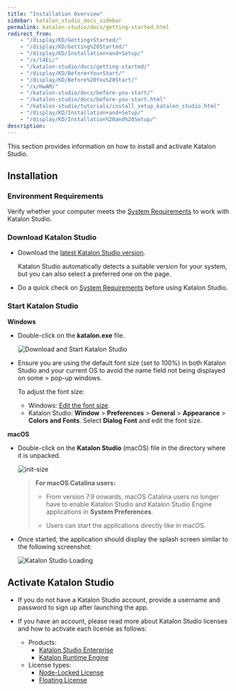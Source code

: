 ```yaml
---
title: "Installation Overview"
sidebar: katalon_studio_docs_sidebar
permalink: katalon-studio/docs/getting-started.html
redirect_from:
    - "/display/KD/Getting+Started/"
    - "/display/KD/Getting%20Started/"
    - "/display/KD/Installation+and+Setup/"
    - "/x/l4Ei/"
    - "/katalon-studio/docs/getting-started/"
    - "/display/KD/Before+You+Start/"
    - "/display/KD/Before%20You%20Start/"
    - "/x/HwAM/"
    - "/katalon-studio/docs/before-you-start/"
    - "/katalon-studio/docs/before-you-start.html"
    - "/katalon-studio/tutorials/install_setup_katalon_studio.html"
    - "/display/KD/Installation+and+Setup/"
    - "/display/KD/Installation%20and%20Setup/"
description:
---
```


This section provides information on how to install and activate Katalon Studio.

## Installation

### Environment Requirements

Verify whether your computer meets the [System Requirements](http://docs.katalon.com/display/KD/System+Requirements) to work with Katalon Studio.

### Download Katalon Studio

* Download the [latest Katalon Studio version](https://www.katalon.com/download/). 

   Katalon Studio automatically detects a suitable version for your system, but you can also select a preferred one on the page. 

* Do a quick check on [System Requirements](/display/KD/System+Requirements) before using Katalon Studio.

### Start Katalon Studio

**Windows**

- Double-click on the **katalon.exe** file.

   ![Download and Start Katalon Studio](https://github.com/katalon-studio/docs-images/raw/master/katalon-studio/tutorials/install_setup_katalon_studio/Starting-Katalon-Studio.png)

- Ensure you are using the default font size (set to 100%) in both Katalon Studio and your current OS to avoid the name field not being displayed on some > pop-up windows.

    To adjust the font size:
    * Windows: [Edit the font size](https://www.pcworld.com/article/242942/how_to_change_font_size.html).
    * Katalon Studio: **Window** > **Preferences** > **General** > **Appearance** > **Colors and Fonts**. Select **Dialog Font** and edit the font size.

**macOS**

- Double-click on the **Katalon Studio** (macOS) file in the directory where it is unpacked.

   ![](https://github.com/katalon-studio/docs-images/raw/master/katalon-studio/tutorials/install_setup_katalon_studio/Katalon-MacOS.png "init-size")

   > **For macOS Catalina users:**
   > 
   > - From version 7.9 onwards, macOS Catalina users no longer have to enable Katalon Studio and Katalon Studio Engine applications in **System Preferences**. 
   > 
   > - Users can start the applications directly like in macOS.

- Once started, the application should display the splash screen similar to the following screenshot:

   ![Katalon Studio Loading](https://github.com/katalon-studio/docs-images/raw/master/katalon-studio/tutorials/install_setup_katalon_studio/image2016-10-20-143A113A21.png)

## Activate Katalon Studio

- If you do not have a Katalon Studio account, provide a username and password to sign up after launching the app. 

- If you have an account, please read more about Katalon Studio licenses and how to activate each license as follows:

    - Products:
        - [Katalon Studio Enterprise](https://docs.katalon.com/katalon-studio/docs/license.html#katalon-studio-enterprise)
        - [Katalon Runtime Engine](https://docs.katalon.com/katalon-studio/docs/license.html#katalon-runtime-engine)
    - License types:
        - [Node-Locked License](https://docs.katalon.com/katalon-studio/docs/license.html#node-locked-license)
        - [Floating License](https://docs.katalon.com/katalon-studio/docs/license.html#floating-license)